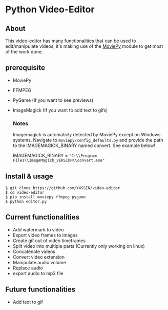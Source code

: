 # Python Video-Editor

## About
This video-editor has many functionalities that can be used to edit/manipulate videos, 
it's making use of the [MoviePy](https://github.com/Zulko/moviepy) module to get most of the work done.

## prerequisite

* MoviePy
* FFMPEG
* PyGame (If you want to see previews)
* ImageMagick (If you want to add text to gifs)

    ### Notes
    Imagemagick is automaticly detected by MoviePy except on Windows systems.
    Navigate to `moviepy/config_defaults.py` and provide the path to the IMAGEMAGICK_BINARY named convert. See example below!

    IMAGEMAGICK_BINARY = `"C:\\Program Files\\ImageMagick_VERSION\\convert.exe"`

## Install & usage
```
$ git clone https://github.com/Y4SSIN/video-editor
$ cd video-editor  
$ pip install moviepy ffmpeg pygame
$ python editor.py
```

## Current functionalities
* Add watermark to video
* Export video frames to images
* Create gif out of video timeframes
* Split video into multiple parts (Currently only working on linux)
* Concatenate videos
* Convert video extension
* Manipulate audio volume
* Replace audio
* export audio to mp3 file

## Future functionalities
* Add text to gif
